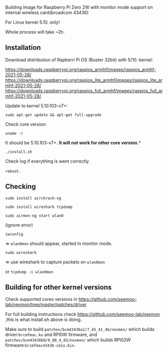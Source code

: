Building image for Raspberry Pi Zero 2W with monitor mode support on internal wireless card(broadcom 43436)

For Linux kernel 5.10. only!

Whole process will take ~2h.

Installation
-
Download distribution of Rapberri Pi OS (Buster 32bit) with 5/10. kernel:

https://downloads.raspberrypi.org/raspios_armhf/images/raspios_armhf-2021-05-28/
https://downloads.raspberrypi.org/raspios_lite_armhf/images/raspios_lite_armhf-2021-05-28/
https://downloads.raspberrypi.org/raspios_full_armhf/images/raspios_full_armhf-2021-05-28/

Update to kernel 5.10.103-v7+:

```sudo apt-get update && apt-get full-upgrade```

Check core version:

```uname -r```

It should be 5.10.103-v7+. **It will not work for other core version.***

```./install.sh```

Check log if everything is went correctly.

```reboot```.


Checking
-
```sudo install airckrack-ng```

```sudo install wireshark tcpdump```

```sudo airmon-ng start wlan0```

(ignore error)

```iwconfig```

=> ```wlan0mon``` should appear, started in monitor mode.

```sudo wireshark```

=> use wireshark to capture packets on ```wlan0mon```

or ```tcpdump -i wlan0mon```

Building for other kernel versions
-

Check supported cores versions in https://github.com/seemoo-lab/nexmon/tree/master/patches/driver

For full building instructions check  https://github.com/seemoo-lab/nexmon ,this is what install.sh above is doing.

Make sure to build ```patches/bcm43430a1/7_45_41_46/nexmon/``` which builds driver:```brcmfmac.ko``` and RPI0W firmware, and ```patches/bcm43436b0/9_88_4_65/nexmon/``` which builds RPI02W firmware:```brcmfmac43436-sdio.bin```.


